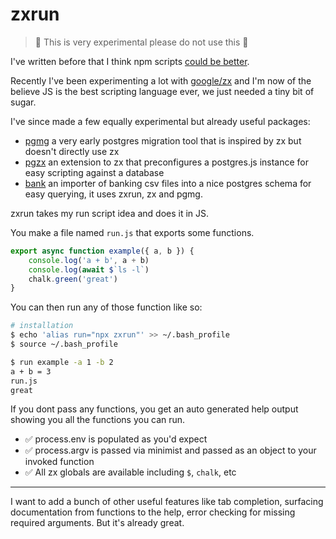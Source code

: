 # zxrun

> 👋 This is very experimental please do not use this 🚨

I've written before that I think npm scripts [could be better](https://james-forbes.com/#!/posts/alternative-to-npm-scripts).

Recently I've been experimenting a lot with [google/zx](https://github.com/google/zx) and I'm now of the believe JS is the best scripting language ever, we just needed a tiny bit of sugar.

I've since made a few equally experimental but already useful packages:

- [pgmg](https://github.com/JAForbes/pgmg) a very early postgres migration tool that is inspired by zx but doesn't directly use zx
- [pgzx](https://github.com/JAForbes/pgzx) an extension to zx that preconfigures a postgres.js instance for easy scripting against a database
- [bank](https://github.com/JAForbes/bank) an importer of banking csv files into a nice postgres schema for easy querying, it uses zxrun, zx and pgmg.

zxrun takes my run script idea and does it in JS.

You make a file named `run.js` that exports some functions.  

```js
export async function example({ a, b }) {
    console.log('a + b', a + b)
    console.log(await $`ls -l`)
    chalk.green('great')
}
```

You can then run any of those function like so:

```bash
# installation
$ echo 'alias run="npx zxrun"' >> ~/.bash_profile
$ source ~/.bash_profile

$ run example -a 1 -b 2
a + b = 3
run.js
great
```

If you dont pass any functions, you get an auto generated help output showing you all the functions you can run.

- ✅ process.env is populated as you'd expect
- ✅ process.argv is passed via minimist and passed as an object to your invoked function
- ✅ All zx globals are available including `$`, `chalk`, etc

---

I want to add a bunch of other useful features like tab completion, surfacing documentation from functions to the help, error checking for missing required arguments.  But it's already great.